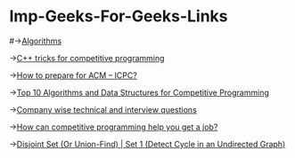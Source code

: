 # Imp-Geeks-For-Geeks-Links

#->[Algorithms](https://www.geeksforgeeks.org/fundamentals-of-algorithms/)  

->[C++ tricks for competitive programming](https://www.geeksforgeeks.org/c-tricks-competitive-programming-c-11/)  

->[How to prepare for ACM – ICPC?](https://www.geeksforgeeks.org/how-to-prepare-for-acm-icpc/ )  

->[Top 10 Algorithms and Data Structures for Competitive Programming](https://www.geeksforgeeks.org/top-algorithms-and-data-structures-for-competitive-programming/)  

->[Company wise technical and interview questions](https://practice.geeksforgeeks.org/pickACategory.php)  

->[How can competitive programming help you get a job? ](https://www.geeksforgeeks.org/how-can-competitive-programming-help-you-get-a-job/)  

->[Disjoint Set (Or Union-Find) | Set 1 (Detect Cycle in an Undirected Graph)](https://www.geeksforgeeks.org/union-find/)  
